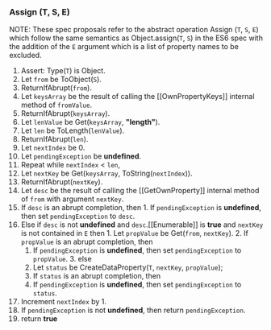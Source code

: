 ### Assign (T, S, E) ###

NOTE: These spec proposals refer to the abstract operation Assign (`T`, `S`, `E`) which follow the same semantics as Object.assign(`T`, `S`) in the ES6 spec with the addition of the `E` argument which is a list of property names to be excluded.

1. Assert: Type(`T`) is Object.
2. Let `from` be ToObject(`S`).
3. ReturnIfAbrupt(`from`).
4. Let `keysArray` be the result of calling the [[OwnPropertyKeys]] internal method of `fromValue`.
5. ReturnIfAbrupt(`keysArray`).
6. Let `lenValue` be Get(`keysArray`, __"length"__).
7. Let `len` be ToLength(`lenValue`).
8. ReturnIfAbrupt(`len`).
9. Let `nextIndex` be 0.
10. Let `pendingException` be __undefined__.
11. Repeat while `nextIndex` < `len`,
  1. Let `nextKey` be Get(`keysArray`, ToString(`nextIndex`)).
  2. ReturnIfAbrupt(`nextKey`).
  3. Let `desc` be the result of calling the [[GetOwnProperty]] internal method of `from` with argument `nextKey`.
  4. If `desc` is an abrupt completion, then
    1. If `pendingException` is __undefined__, then set `pendingException` to `desc`.
  5. Else if `desc` is not __undefined__ and `desc`.[[Enumerable]] is __true__ and `nextKey` is not contained in `E` then
    1. Let `propValue` be Get(`from`, `nextKey`).
    2. If `propValue` is an abrupt completion, then
      1. If `pendingException` is __undefined__, then set `pendingException` to `propValue`.
    3. else
      1. Let `status` be CreateDataProperty(`T`, `nextKey`, `propValue`);
      2. If `status` is an abrupt completion, then
        1. If `pendingException` is __undefined__, then set `pendingException` to `status`.
  6. Increment `nextIndex` by 1.
12. If `pendingException` is not __undefined__, then return `pendingException`.
13. return __true__
